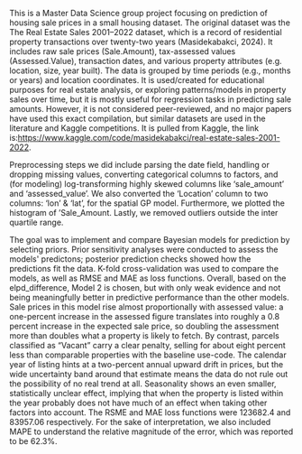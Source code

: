 This is a Master Data Science group project focusing on prediction of housing sale prices in a small housing dataset. The original dataset was the The Real Estate Sales 2001–2022 dataset, which is a record of residential property transactions over twenty-two years (Masidekabakci, 2024). It includes raw sale prices (Sale.Amount), tax-assessed values (Assessed.Value), transaction dates, and various property attributes (e.g. location, size, year built). The data is grouped by time periods (e.g., months or years) and location coordinates. It is used/created for educational purposes for real estate analysis, or exploring patterns/models in property sales over time, but it is mostly useful for regression tasks in predicting sale amounts. However, it is not considered peer-reviewed, and no major papers have used this exact compilation, but similar datasets are used in the literature and Kaggle competitions. It is pulled from Kaggle, the link is:https://www.kaggle.com/code/masidekabakci/real-estate-sales-2001-2022.

Preprocessing steps we did include parsing the date field, handling or dropping missing values, converting categorical columns to factors, and (for modeling) log-transforming highly skewed columns like ‘sale_amount’ and ‘assessed_value’. We also converted the ‘Location’ column to two columns: ‘lon’ & ‘lat’, for the spatial GP model. Furthermore, we plotted the histogram of ’Sale_Amount. Lastly, we removed outliers outside the inter quartile range.

The goal was to implement and compare Bayesian models for prediction by selecting priors. Prior sensitivity analyses were conducted to assess the models' predictons; posterior prediction checks showed how the predictions fit the data. K-fold cross-validation was used to compare the models, as well as RMSE and MAE as loss functions. Overall, based on the elpd_difference, Model 2 is chosen, but with only weak evidence and not being meaningfully better in predictive performance than the other models. Sale prices in this model rise almost proportionally with assessed value: a one-percent increase in the assessed figure translates into roughly a 0.8 percent increase in the expected sale price, so doubling the assessment more than doubles what a property is likely to fetch. By contrast, parcels classified as “Vacant” carry a clear penalty, selling for about eight percent less than comparable properties with the baseline use-code. The calendar year of listing hints at a two-percent annual upward drift in prices, but the wide uncertainty band around that estimate means the data do not rule out the possibility of no real trend at all. Seasonality shows an even smaller, statistically unclear effect, implying that when the property is listed within the year probably does not have much of an effect when taking other factors into account. The RSME and MAE loss functions were 123682.4 and 83957.06 respectively. For the sake of interpretation, we also included MAPE to understand the relative magnitude of the error, which was reported to be 62.3%.

